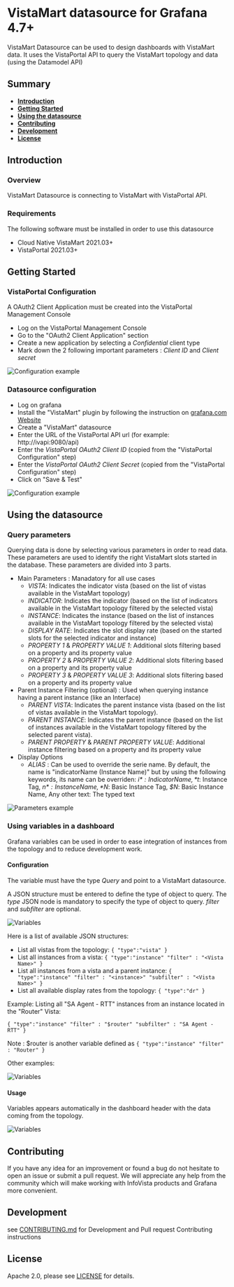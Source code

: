 # VistaMart datasource for Grafana 4.7+

VistaMart Datasource can be used to design dashboards with VistaMart data. It uses the VistaPortal API to query the VistaMart topology and data (using the Datamodel API)

## Summary
- [**Introduction**](#introduction)
- [**Getting Started**](#getting-started)
- [**Using the datasource**](#using-the-datasource)
- [**Contributing**](#contributing)
- [**Development**](#development)
- [**License**](#license)

## Introduction

### Overview

VistaMart Datasource is connecting to VistaMart with VistaPortal API.

### Requirements
The following software must be installed in order to use this datasource
- Cloud Native VistaMart 2021.03+
- VistaPortal 2021.03+

## Getting Started

### VistaPortal Configuration
A OAuth2 Client Application must be created into the VistaPortal Management Console
- Log on the VistaPortal Management Console
- Go to the "OAuth2 Client Application" section
- Create a new application by selecting a *Confidential* client type
- Mark down the 2 following important parameters : *Client ID* and *Client secret*

![Configuration example](https://github.com/infovista/vistamart-datasource/raw/master/src/images/vportal.png) 

### Datasource configuration
- Log on grafana
- Install the "VistaMart" plugin by following the instruction on [grafana.com Website](https://grafana.com/grafana/plugins)
- Create a "VistaMart" datasource
- Enter the URL of the VistaPortal API url (for example: http://ivapi:9080/api)
- Enter the *VistaPortal OAuth2 Client ID* (copied from the "VistaPortal Configuration" step)
- Enter the *VistaPortal OAuth2 Client Secret* (copied from the "VistaPortal Configuration" step)
- Click on "Save & Test"

![Configuration example](https://github.com/infovista/vistamart-datasource/raw/master/src/images/datasource.png)

## Using the datasource

### Query parameters

Querying data is done by selecting various parameters in order to read data. These parameters are used to identify the right VistaMart slots started in the database. These parameters are divided into 3 parts.

* Main Parameters : Manadatory for all use cases
  * *VISTA*: Indicates the indicator vista (based on the list of vistas available in the VistaMart topology)
  * *INDICATOR*: Indicates the indicator (based on the list of indicators available in the VistaMart topology filtered by the selected vista)
  * *INSTANCE*: Indicates the instance (based on the list of instances available in the VistaMart topology filtered by the selected vista)
  * *DISPLAY RATE*: Indicates the slot display rate (based on the started slots for the selected indicator and instance)
  * *PROPERTY 1* & *PROPERTY VALUE 1*: Additional slots filtering based on a property and its property value
  * *PROPERTY 2* & *PROPERTY VALUE 2*: Additional slots filtering based on a property and its property value
  * *PROPERTY 3* & *PROPERTY VALUE 3*: Additional slots filtering based on a property and its property value
* Parent Instance Filtering (optional) : Used when querying instance having a parent instance (like an Interface)
  * *PARENT VISTA*: Indicates the parent instance vista (based on the list of vistas available in the VistaMart topology).
  * *PARENT INSTANCE*: Indicates the parent instance  (based on the list of instances available in the VistaMart topology filtered by the selected parent vista).
  * *PARENT PROPERTY* & *PARENT PROPERTY VALUE*: Additional instance filtering based on a property and its property value
* Display Options
  * *ALIAS* : Can be used to override the serie name. By default, the name is "indicatorName (Instance Name)" but by using the following keywords, its name can be overriden: *$i*: Indicator Name, *$t*: Instance Tag, *$n*: Instance Name, *$N*: Basic Instance Tag, *$N*: Basic Instance Name, Any other text: The typed text

![Parameters example](https://github.com/infovista/vistamart-datasource/raw/master/src/images/parameters.png)

### Using variables in a dashboard

Grafana variables can be used in order to ease integration of instances from the topology and to reduce development work.

#### Configuration

The variable must have the type *Query* and point to a VistaMart datasource.

A JSON structure must be entered to define the type of object to query. The *type* JSON node is mandatory to specify the type of object to query. *filter* and *subfilter* are optional.

![Variables](https://github.com/infovista/vistamart-datasource/raw/master/src/images/variables.png)

Here is a list of available JSON structures:

* List all vistas from the topology:
``{
    "type":"vista"
}``
* List all instances from a vista:
``{
    "type":"instance"
    "filter" : "<Vista Name>"
}``
* List all instances from a vista and a parent instance:
``{
    "type":"instance"
    "filter" : "<instance>"
    "subfilter" : "<Vista Name>"
}``
* List all available display rates from the topology:
``{
    "type":"dr"
}``

Example: Listing all "SA Agent - RTT" instances from an instance located in the "Router" Vista:

``{
    "type":"instance"
    "filter" : "$router"
    "subfilter" : "SA Agent - RTT"
}``

Note : $router is another variable defined as ``{
    "type":"instance"
    "filter" : "Router"
}``

Other examples:

![Variables](https://github.com/infovista/vistamart-datasource/raw/master/src/images/variables_editor.png)

#### Usage

Variables appears automatically in the dashboard header with the data coming from the topology.

![Variables](https://github.com/infovista/vistamart-datasource/raw/master/src/images/variables_usage.png)

## Contributing

If you have any idea for an improvement or found a bug do not hesitate to open an issue or submit a pull request.
We will appreciate any help from the community which will make working with InfoVista products and Grafana more convenient.


## Development 

see [CONTRIBUTING.md](CONTRIBUTING.md) for Development and Pull request Contributing instructions 
   
## License
Apache 2.0, please see [LICENSE](https://github.com/infovista/vistamart-datasource/blob/master/LICENSE) for details.
